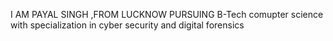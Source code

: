 I AM PAYAL SINGH ,FROM LUCKNOW
PURSUING B-Tech comupter science with  specialization in cyber security and digital forensics 
